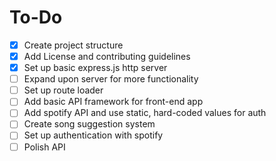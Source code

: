 # To-Do
- [X] Create project structure
- [X] Add License and contributing guidelines
- [X] Set up basic express.js http server
- [ ] Expand upon server for more functionality
- [ ] Set up route loader
- [ ] Add basic API framework for front-end app
- [ ] Add spotify API and use static, hard-coded values for auth
- [ ] Create song suggestion system
- [ ] Set up authentication with spotify
- [ ] Polish API
